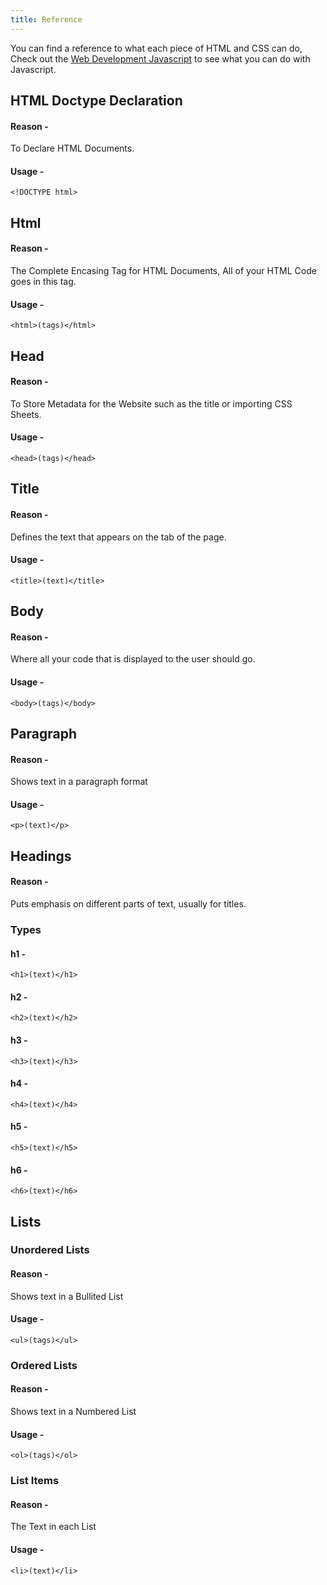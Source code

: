 ```yaml
---
title: Reference
---
```

You can find a reference to what each piece of HTML and CSS can do, Check out the [Web Development Javascript](/topics/webdevjs) to see what you can do with Javascript.

## HTML Doctype Declaration

#### Reason - 
To Declare HTML Documents.

#### Usage - 
`<!DOCTYPE html>`

## Html

#### Reason - 
The Complete Encasing Tag for HTML Documents, All of your HTML Code goes in this tag.

#### Usage - 
`<html>(tags)</html>`

## Head

#### Reason - 
To Store Metadata for the Website such as the title or importing CSS Sheets.

#### Usage - 
`<head>(tags)</head>`

## Title

#### Reason - 
Defines the text that appears on the tab of the page.

#### Usage - 
`<title>(text)</title>`

## Body

#### Reason - 
Where all your code that is displayed to the user should go.

#### Usage - 
`<body>(tags)</body>`

## Paragraph

#### Reason - 
Shows text in a paragraph format

#### Usage - 
`<p>(text)</p>`

## Headings

#### Reason - 
Puts emphasis on different parts of text, usually for titles.

### Types

#### h1 -
`<h1>(text)</h1>`

#### h2 -
`<h2>(text)</h2>`

#### h3 -
`<h3>(text)</h3>`

#### h4 -
`<h4>(text)</h4>`

#### h5 -
`<h5>(text)</h5>`

#### h6 -
`<h6>(text)</h6>`

## Lists 

### Unordered Lists 

#### Reason - 
Shows text in a Bullited List

#### Usage - 
`<ul>(tags)</ul>`

### Ordered Lists

#### Reason - 
Shows text in a Numbered List

#### Usage - 
`<ol>(tags)</ol>`

### List Items

#### Reason - 
The Text in each List

#### Usage - 
`<li>(text)</li>`